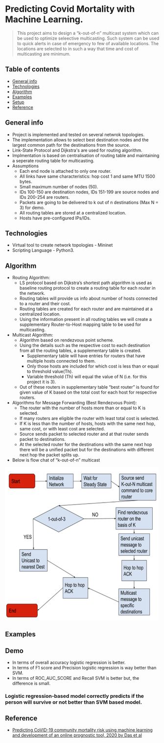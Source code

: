 # Predicting Covid Mortality with Machine Learning.
> This project aims to design a “k-out-of-n” multicast system which can be used to optimize seleective multicasting. Such system can be used to quick alerts in case of emergency to few of available locations. The locations are selected to in such a way that time and cost of multicasting are minimum. 

## Table of contents
* [General info](#general-info)
* [Technologies](#technologies)
* [Algorithm](#algorithm)
* [Examples](#examples)
* [Setup](#Setup)
* [Reference](#reference)

## General info
* Project is implemented and tested on several netwrok topologies.
* The implementation allows to select best destination nodes and the largest common path for the destinations from the source.
* Link-State Protocol and Dijkstra's are used for routing algorithm.
* Implmentation is based on centralisation of routing table and maintaining a seperate routing table for multicasting.
* Assumptions
  * Each end node is attached to only one router.
  * All links have same characteristics: hop cost 1 and same MTU 1500 bytes.
  * Small maximum number of nodes (50).
  * IDs 100-150 are destination nodes, IDs 151-199 are source nodes and IDs 200-254 are routers.
  * Packets are going to be delivered to k out of n destinations (Max N = 3) for demo.
  * All routing tables are stored at a centralized location.
  * Hosts have pre-configured IPs/IDs.

## Technologies
* Virtual tool to create network topologies - Mininet
* Scripting Language -  Python3.

## Algorithm
* Routing Algorithm:
  * LS protocol based on Dijkstra’s shortest path algorithm is used as baseline routing protocol to create a routing table for each router in the network.
  * Routing tables will provide us info about number of hosts connected to a router and their cost.
  * Routing tables are created for each router and are maintained at a centralized location.
  * Using the information present in all routing tables we will create a supplementary Router-to-Host mapping table to be used for multicasting.  
* Multicast Algorithm:
  * Algorithm based on rendezvous point scheme. 
  * Using the details such as the respective cost to each destination from all the routing tables, a supplementary table is created.
    * Supplementary table will have entries for routers that have multiple hosts connected to them.
    * Only those hosts are included for which cost is less than or equal to threshold value(Th).
    * Variable threshold (Th) will equal the value of N (i.e. for this project it is 3).
  * Out of these routers in supplementary table “best router” is found for given value of K based on the total cost for each host for respective routers.
* Algorithms for Message Forwarding (Best Rendezvous Point):
  * The router with the number of hosts more than or equal to K is selected.
  * If many routers are eligible the router with least total cost is selected.
  * If K is less than the number of hosts, hosts with the same next hop, same cost, or with least cost are selected.
  * Source sends packet to selected router and at that router sends packet to destinations.
  * At the selected router for the destinations with the same next hop there will be a unified packet but for the destinations with different next hop the packet splits up.
* Below is flow chat of “k-out-of-n” multicast
<img src="./Img/Flow_Chart.png" alt="Flow_Chart" width="500" height="500"/>

  
## Examples

## Demo
* In terms of overall accuracy logistic regression is better.
* In terms of F1 score and Precision logistic regression is way better than SVM.
* In terms of ROC_AUC_SCORE and Recall SVM is better but, the difference is small.
### Logistic regression-based model correctly predicts if the person will survive or not better than SVM based model.

## Reference
* [Predicting CoVID-19 community mortality risk using machine learning and development of an online prognostic tool, 2020 by Das et al](https://www.ncbi.nlm.nih.gov/pmc/articles/PMC7528809/pdf/peerj-08-10083.pdf)
